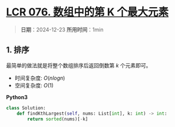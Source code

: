 # [LCR 076. 数组中的第 K 个最大元素](https://leetcode.cn/problems/xx4gT2/description/)

> **日期**：2024-12-23
> **所用时间**：1min

## 1. 排序

最简单的做法就是将整个数组排序后返回倒数第 $k$ 个元素即可。

- 时间复杂度: $O(nlogn)$
- 空间复杂度: $O(1)$

**Python3**

```python
class Solution:
    def findKthLargest(self, nums: List[int], k: int) -> int:
        return sorted(nums)[-k]
```